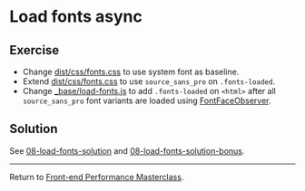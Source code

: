 # Load fonts async

## Exercise

* Change [dist/css/fonts.css](src/dist/css/fonts.css) to use system font as baseline.
* Extend [dist/css/fonts.css](src/dist/css/fonts.css) to use `source_sans_pro` on `.fonts-loaded`.
* Change [_base/load-fonts.js](src/_base/load-fonts.js) to add `.fonts-loaded` on `<html>` after all `source_sans_pro` font variants are loaded using [FontFaceObserver](https://github.com/bramstein/fontfaceobserver#how-to-use).

## Solution

See [08-load-fonts-solution](https://github.com/voorhoede/performance-masterclass-2017-10/tree/08-load-fonts-solution)
and [08-load-fonts-solution-bonus](https://github.com/voorhoede/performance-masterclass-2017-10/tree/08-load-fonts-solution-bonus).

---

Return to [Front-end Performance Masterclass](https://github.com/voorhoede/performance-masterclass-2017-10).

